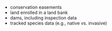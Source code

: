 * conservation easements
* land enrolled in a land bank
* dams, including inspection data
* tracked species data (e.g., native vs. invasive)
